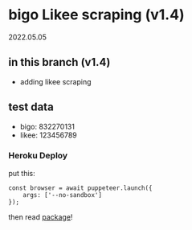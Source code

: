 # bigo Likee scraping (v1.4)
2022.05.05 

## in this branch (v1.4)

* adding likee scraping

## test data

* bigo: 832270131
* likee: 123456789 

### Heroku Deploy 

put this: 
```
const browser = await puppeteer.launch({ 
    args: ['--no-sandbox'] 
});
```

then read [package](https://github.com/puppeteer/puppeteer/blob/main/docs/troubleshooting.md#running-puppeteer-on-heroku
)!
